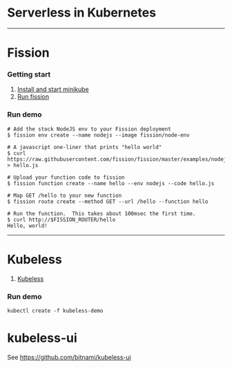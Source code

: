 # Serverless in Kubernetes

-----

# Fission

### Getting start

1. [Install and start minikube](https://github.com/kubernetes/minikube)
2. [Run fission](https://github.com/fission/fission#get-and-run-fission-minikube-or-local-cluster)

### Run demo

```
# Add the stock NodeJS env to your Fission deployment
$ fission env create --name nodejs --image fission/node-env

# A javascript one-liner that prints "hello world"
$ curl https://raw.githubusercontent.com/fission/fission/master/examples/nodejs/hello.js > hello.js

# Upload your function code to fission
$ fission function create --name hello --env nodejs --code hello.js

# Map GET /hello to your new function
$ fission route create --method GET --url /hello --function hello

# Run the function.  This takes about 100msec the first time.
$ curl http://$FISSION_ROUTER/hello
Hello, world!
```

-----

# Kubeless

1. [Kubeless](https://github.com/bitnami/kubeless)

### Run demo

```
kubectl create -f kubeless-demo
```

# kubeless-ui

See https://github.com/bitnami/kubeless-ui
